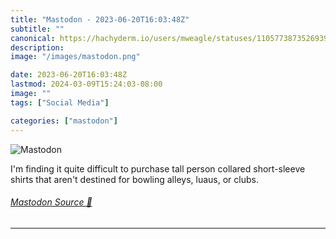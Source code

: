```yaml
---
title: "Mastodon - 2023-06-20T16:03:48Z"
subtitle: ""
canonical: https://hachyderm.io/users/mweagle/statuses/110577387352693940
description:
image: "/images/mastodon.png"

date: 2023-06-20T16:03:48Z
lastmod: 2024-03-09T15:24:03-08:00
image: ""
tags: ["Social Media"]

categories: ["mastodon"]
---
```

![Mastodon](/images/mastodon.png)

<p>I&#39;m finding it quite difficult to purchase tall person collared short-sleeve shirts that aren&#39;t destined for bowling alleys, luaus, or clubs.</p>


###### [Mastodon Source 🐘](https://hachyderm.io/@mweagle/110577387352693940)

___
